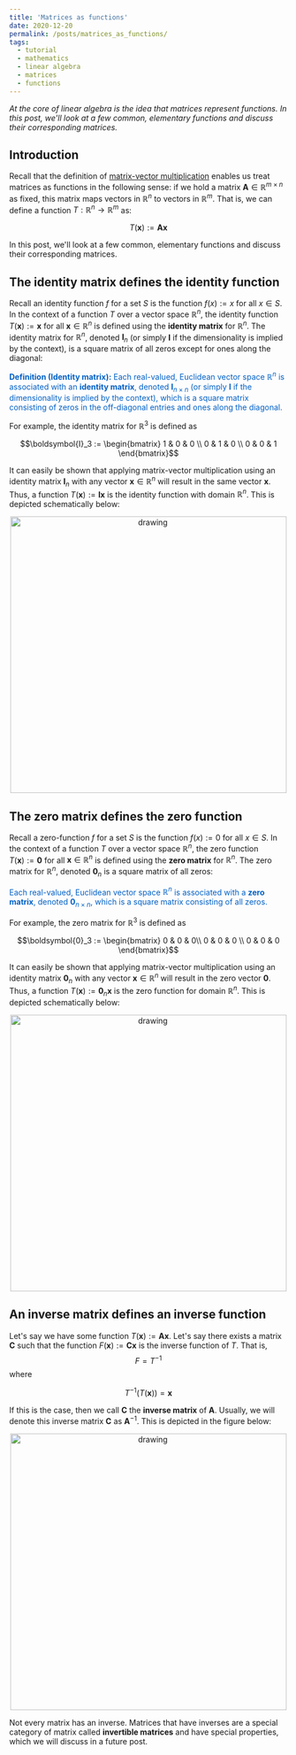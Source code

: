 ```yaml
---
title: 'Matrices as functions'
date: 2020-12-20
permalink: /posts/matrices_as_functions/
tags:
  - tutorial
  - mathematics
  - linear algebra
  - matrices
  - functions
---
```


*At the core of linear algebra is the idea that matrices represent functions. In this post, we'll look at a few common, elementary functions and discuss their corresponding matrices.*

Introduction
----------------

Recall that the definition of [matrix-vector multiplication](https://mbernste.github.io/posts/matrix_vector_mult/) enables us treat matrices as functions in the following sense: if we hold a matrix $\boldsymbol{A}  \in \mathbb{R}^{m \times n}$ as fixed, this matrix maps vectors in $\mathbb{R}^n$ to vectors in $\mathbb{R}^m$.  That is, we can define a function $T : \mathbb{R}^n \rightarrow \mathbb{R}^m$ as:

$$T(\boldsymbol{x}) := \boldsymbol{A}\boldsymbol{x}$$

In this post, we'll look at a few common, elementary functions and discuss their corresponding matrices.

The identity matrix defines the identity function
-------------------

Recall an identity function $f$ for a set $S$ is the function $f(x) := x$ for all $x \in S$. In the context of a function $T$ over a vector space $\mathbb{R}^n$, the identity function $T(\boldsymbol{x}) := \boldsymbol{x}$ for all $\boldsymbol{x} \in \mathbb{R}^n$ is defined using the **identity matrix** for $\mathbb{R}^n$.  The identity matrix for $\mathbb{R}^n$, denoted $\boldsymbol{I}_n$ (or simply $\boldsymbol{I}$ if the dimensionality is implied by the context), is a square matrix of all zeros except for ones along the diagonal:  

<span style="color:#0060C6">**Definition (Identity matrix):** Each real-valued, Euclidean vector space $\mathbb{R}^n$ is associated with an **identity matrix**, denoted $\boldsymbol{I}_{n \times n}$ (or simply $\boldsymbol{I}$ if the dimensionality is implied by the context), which is a square matrix consisting of zeros in the off-diagonal entries and ones along the diagonal.</span>

For example, the identity matrix for $\mathbb{R}^3$ is defined as

$$\boldsymbol{I}_3 := \begin{bmatrix} 1 & 0  & 0 \\ 0 & 1 & 0 \\ 0 & 0 & 1 \end{bmatrix}$$  

It can easily be shown that applying matrix-vector multiplication using an identity matrix $\boldsymbol{I}_n$ with any vector $\boldsymbol{x} \in \mathbb{R}^n$ will result in the same vector $\boldsymbol{x}$.  Thus, a function $T(\boldsymbol{x}) := \boldsymbol{I}\boldsymbol{x}$ is the identity function with domain $\mathbb{R}^n$. This is depicted schematically below:

<center><img src="https://raw.githubusercontent.com/mbernste/mbernste.github.io/master/images/identity_matrix_as_function.png" alt="drawing" width="500"/></center>


The zero matrix defines the zero function
-------------------

Recall a zero-function $f$ for a set $S$ is the function $f(x) := 0$ for all $x \in S$.  In the context of a function $T$ over a vector space $\mathbb{R}^n$, the zero function $T(\boldsymbol{x}) := \boldsymbol{0}$ for all $\boldsymbol{x} \in \mathbb{R}^n$ is defined using the **zero matrix** for $\mathbb{R}^n$.  The zero matrix for $\mathbb{R}^n$, denoted $\boldsymbol{0}_n$ is a square matrix of all zeros:

<span style="color:#0060C6">Each real-valued, Euclidean vector space $\mathbb{R}^n$ is associated with a **zero matrix**, denoted $\boldsymbol{0}_{n \times n}$, which is a square matrix consisting of all zeros.</span>

For example, the zero matrix for $\mathbb{R}^3$ is defined as

 $$\boldsymbol{0}_3 := \begin{bmatrix} 0 & 0  & 0\\ 0 & 0 & 0 \\ 0 & 0 & 0 \end{bmatrix}$$
 
 It can easily be shown that applying matrix-vector multiplication using an identity matrix $\boldsymbol{0}_n$ with any vector $\boldsymbol{x} \in \mathbb{R}^n$ will result in the zero vector $\boldsymbol{0}$.  Thus, a function $T(\boldsymbol{x}) := \boldsymbol{0}_n\boldsymbol{x}$ is the zero function for domain $\mathbb{R}^n$. This is depicted schematically below:

<center><img src="https://raw.githubusercontent.com/mbernste/mbernste.github.io/master/images/zero_matrix_as_function.png" alt="drawing" width="500"/></center>


An inverse matrix defines an inverse function
-------------------

Let's say we have some function $T(\boldsymbol{x}) := \boldsymbol{Ax}$.  Let's say there exists a matrix $\boldsymbol{C}$ such that the function $F(\boldsymbol{x}) := \boldsymbol{Cx}$ is the inverse function of $T$. That is, $$F = T^{-1}$$ where

$$T^{-1}(T(\boldsymbol{x})) = \boldsymbol{x}$$

If this is the case, then we call $\boldsymbol{C}$ the **inverse matrix** of $\boldsymbol{A}$. Usually, we will denote this inverse matrix $\boldsymbol{C}$ as $\boldsymbol{A}^{-1}$.  This is depicted in the figure below:

<center><img src="https://raw.githubusercontent.com/mbernste/mbernste.github.io/master/images/matrix_inverse.png" alt="drawing" width="500"/></center>

Not every matrix has an inverse.  Matrices that have inverses are a special category of matrix called **invertible matrices** and have special properties, which we will discuss in a future post. 


